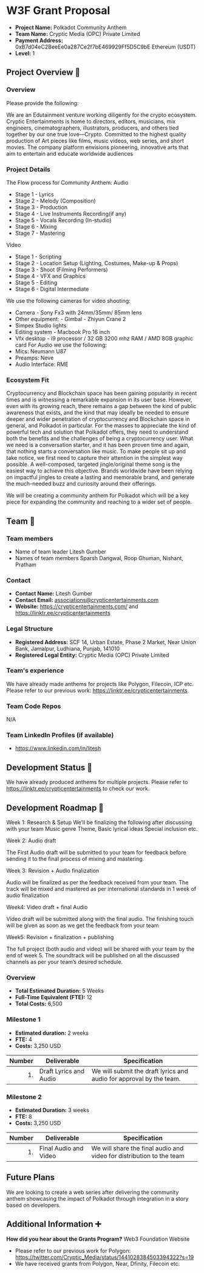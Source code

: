 # W3F Grant Proposal
- **Project Name:** Polkadot Community Anthem
- **Team Name:** Cryptic Media (OPC) Private Limited
- **Payment Address:** 0xB7d04eC2BeeEe0a287Ce2f7bE469929Ff5D5C9bE Ethereum (USDT)
- **Level:** 1

## Project Overview :page_facing_up:

### Overview

Please provide the following:

We are an Edutainment venture working diligently for the crypto ecosystem. Cryptic Entertainments is home to directors, editors, musicians, mix engineers, cinematographers, illustrators, producers, and others tied together by our one true love—Crypto. Committed to the highest quality production of Art pieces like films, music videos, web series, and short movies. The company platform envisions pioneering, innovative arts that aim to entertain and educate worldwide audiences
### Project Details

The Flow process for Community Anthem:
Audio
- Stage 1 - Lyrics
- Stage 2 - Melody (Composition)
- Stage 3 - Production
- Stage 4 - Live Instruments Recording(if any)
- Stage 5 - Vocals Recording (In-studio)
- Stage 6 - Mixing
- Stage 7 - Mastering

Video
- Stage 1 - Scripting
- Stage 2 - Location Setup (Lighting, Costumes, Make-up & Props)
- Stage 3 - Shoot (Filming Performers)
- Stage 4 - VFX and Graphics
- Stage 5 - Editing
- Stage 6 - Digital Intermediate

We use the following cameras for video shooting:
- Camera - Sony Fx3 with 24mm/35mm/ 85mm lens
- Other equipment: - Gimbal - Zhiyun Crane 2
- Simpex Studio lights
- Editing system - Macbook Pro 16 inch
- Vfx desktop - i9 processor / 32 GB 3200 mhz RAM / AMD 8GB graphic card
For Audio we use the following:
- Mics: Neumann U87
- Preamps: Neve
- Audio Interface: RME




### Ecosystem Fit

Cryptocurrency and Blockchain space has been gaining popularity in recent times and is witnessing a remarkable expansion in its user base. However, even with its growing reach, there remains a gap between the kind of public awareness that exists, and the kind that may ideally be needed to ensure deeper and wider penetration of cryptocurrency and Blockchain space in general, and Polkadot in particular. For the masses to appreciate the kind of powerful tech and solution that Polkadot offers, they need to understand both the benefits and the challenges of being a cryptocurrency user. What we need is a conversation starter, and it has been proven time and again, that nothing starts a conversation like music. To make people sit up and take notice, we first need to capture their attention in the simplest way possible. A well-composed, targeted jingle/original theme song is the easiest way to achieve this objective. Brands worldwide have been relying on impactful jingles to create a lasting and memorable brand, and generate the much-needed buzz and curiosity around their offerings.

We will be creating a community anthem for Polkadot which will be a key piece for expanding the community and reaching to a wider set of people.

## Team :busts_in_silhouette:

### Team members

- Name of team leader Litesh Gumber
- Names of team members  Sparsh Dangwal, Roop Ghuman, Nishant, Pratham

### Contact

- **Contact Name:** Litesh Gumber
- **Contact Email:** associations@crypticentertainments.com
- **Website:** https://crypticentertainments.com/ and https://linktr.ee/crypticentertainments

### Legal Structure

- **Registered Address:** SCF 14, Urban Estate, Phase 2 Market, Near Union Bank, Jamalpur, Ludhiana, Punjab, 141010
- **Registered Legal Entity:** Cryptic Media (OPC) Private Limited

### Team's experience

We have already made anthems for projects like Polygon, Filecoin, ICP etc. Please refer to our previous work: https://linktr.ee/crypticentertainments
### Team Code Repos

N/A

### Team LinkedIn Profiles (if available)

- https://www.linkedin.com/in/litesh

## Development Status :open_book:

We have already produced anthems for multiple projects. Please refer to https://linktr.ee/crypticentertainments to check our work.

## Development Roadmap :nut_and_bolt:

Week 1: Research & Setup
We’ll be finalizing the following after discussing with your team
Music genre
Theme, 
Basic lyrical ideas
Special inclusion etc.

Week 2: Audio draft


The First Audio draft will be submitted to your team for feedback before sending it to the final process of mixing and mastering.

Week 3: Revision + Audio finalization

Audio will be finalized as per the feedback received from your team. The track will be mixed and mastered as per international standards in 1 week of audio finalization

Week4: Video draft + final Audio

Video draft will be submitted along with the final audio. The finishing touch will be given as soon as we get the feedback from your  team

Week5: Revision + finalization + publishing

The full project (both audio and video) will be shared with your team by the end of week 5.
The soundtrack will be published on all the discussed channels as per your team’s desired schedule.

### Overview

- **Total Estimated Duration:** 5 Weeks
- **Full-Time Equivalent (FTE):**  12
- **Total Costs:** 6,500
### Milestone 1 

- **Estimated duration:** 2 weeks
- **FTE:**  4
- **Costs:** 3,250 USD

| Number | Deliverable | Specification |
| -----: | ----------- | ------------- |
| 1. | Draft Lyrics and Audio | We will submit the draft lyrics and audio for approval by the team. |


### Milestone 2 

- **Estimated Duration:** 3 weeks
- **FTE:**  8
- **Costs:** 3,250 USD

| Number | Deliverable | Specification |
| -----: | ----------- | ------------- |
| 1. | Final Audio and Video | We will share the final audio and video for distribution to the team |


## Future Plans

We are looking to create a web series after delivering the community anthem showcasing the impact of Polkadot through integration in a story based on developers.
## Additional Information :heavy_plus_sign:

**How did you hear about the Grants Program?** Web3 Foundation Website
- Please refer to our previous work for Polygon: https://twitter.com/Cryptic_Media/status/1441028384503394322?s=19
- We have received grants from Polygon, Near, Dfinity, Filecoin etc.

